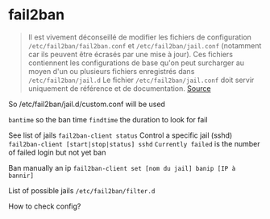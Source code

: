 # fail2ban

> Il est vivement déconseillé de modifier
> les fichiers de configuration `/etc/fail2ban/fail2ban.conf`
> et `/etc/fail2ban/jail.conf`
> (notamment car ils peuvent être écrasés par une mise à jour).
> Ces fichiers contiennent les configurations de base
> qu'on peut surcharger au moyen d'un ou plusieurs fichiers enregistrés dans `/etc/fail2ban/jail.d`
> Le fichier `/etc/fail2ban/jail.conf` doit servir uniquement de référence et de documentation.
[Source](https://doc.ubuntu-fr.org/fail2ban#configuration)

So /etc/fail2ban/jail.d/custom.conf will be used

`bantime` so the ban time
`findtime` the duration to look for fail

See list of jails
`fail2ban-client status`
Control a specific jail (sshd)
`fail2ban-client [start|stop|status] sshd`
`Currently failed` is the number of failed login but not yet ban

Ban manually an ip
`fail2ban-client set [nom du jail] banip [IP à bannir]`

List of possible jails
`/etc/fail2ban/filter.d`

How to check config?
